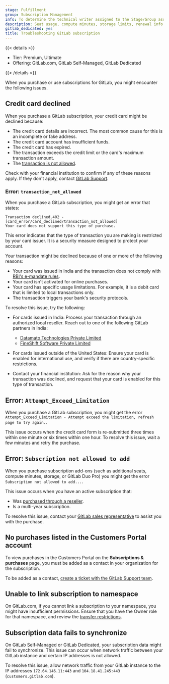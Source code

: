 ```yaml
---
stage: Fulfillment
group: Subscription Management
info: To determine the technical writer assigned to the Stage/Group associated with this page, see https://handbook.gitlab.com/handbook/product/ux/technical-writing/#assignments
description: Seat usage, compute minutes, storage limits, renewal info.
gitlab_dedicated: yes
title: Troubleshooting GitLab subscription
---
```


{{< details >}}

- Tier: Premium, Ultimate
- Offering: GitLab.com, GitLab Self-Managed, GitLab Dedicated

{{< /details >}}

When you purchase or use subscriptions for GitLab, you might encounter the following issues.

## Credit card declined

When you purchase a GitLab subscription, your credit card might be declined because:

- The credit card details are incorrect. The most common cause for this is an incomplete or fake address.
- The credit card account has insufficient funds.
- The credit card has expired.
- The transaction exceeds the credit limit or the card's maximum transaction amount.
- The [transaction is not allowed](#error-transaction_not_allowed).

Check with your financial institution to confirm if any of these reasons apply. If they don't
apply, contact [GitLab Support](https://support.gitlab.com/hc/en-us/requests/new?ticket_form_id=360000071293).

### Error: `transaction_not_allowed`

When you purchase a GitLab subscription, you might get an error that states:

```plaintext
Transaction declined.402 - [card_error/card_declined/transaction_not_allowed]
Your card does not support this type of purchase.
```

This error indicates that the type of transaction you are making is restricted by your card issuer.
It is a security measure designed to protect your account.

Your transaction might be declined because of one or more of the following reasons:

- Your card was issued in India and the transaction does not comply with [RBI's e-mandate rules](https://www.rbi.org.in/Scripts/NotificationUser.aspx?Id=12051&Mode=0).
- Your card isn't activated for online purchases.
- Your card has specific usage limitations.
  For example, it is a debit card that is limited to local transactions only.
- The transaction triggers your bank's security protocols.

To resolve this issue, try the following:

- For cards issued in India: Process your transaction through an authorized local reseller.
  Reach out to one of the following GitLab partners in India:

  - [Datamato Technologies Private Limited](https://about.gitlab.com/partners/channel-partners/#/1345598)
  - [FineShift Software Private Limited](https://about.gitlab.com/partners/channel-partners/#/1737250)

- For cards issued outside of the United States: Ensure your card is enabled for international use, and verify if there are country-specific restrictions.
- Contact your financial institution: Ask for the reason why your transaction was declined, and request that your card is enabled for this type of transaction.

## Error: `Attempt_Exceed_Limitation`

When you purchase a GitLab subscription, you might get the error
`Attempt_Exceed_Limitation - Attempt exceed the limitation, refresh page to try again.`.

This issue occurs when the credit card form is re-submitted three times within one minute or six times within one hour.
To resolve this issue, wait a few minutes and retry the purchase.

## Error: `Subscription not allowed to add`

When you purchase subscription add-ons (such as additional seats, compute minutes, storage, or GitLab Duo Pro)
you might get the error `Subscription not allowed to add...`.

This issue occurs when you have an active subscription that:

- Was [purchased through a reseller](../customers_portal.md#subscription-purchased-through-a-reseller).
- Is a multi-year subscription.

To resolve this issue, contact your [GitLab sales representative](https://customers.gitlab.com/contact_us) to assist you with the purchase.

## No purchases listed in the Customers Portal account

To view purchases in the Customers Portal on the **Subscriptions & purchases** page,
you must be added as a contact in your organization for the subscription.

To be added as a contact, [create a ticket with the GitLab Support team](https://support.gitlab.com/hc/en-us/requests/new?ticket_form_id=360000071293).

## Unable to link subscription to namespace

On GitLab.com, if you cannot link a subscription to your namespace, you might have insufficient permissions.
Ensure that you have the Owner role for that namespace, and review the [transfer restrictions](../manage_subscription.md#transfer-restrictions).

## Subscription data fails to synchronize

On GitLab Self-Managed or GitLab Dedicated, your subscription data might fail to synchronize.
This issue can occur when network traffic between your GitLab instance and certain
IP addresses is not allowed.

To resolve this issue, allow network traffic from your GitLab instance to the IP addresses
`172.64.146.11:443` and `104.18.41.245:443` (`customers.gitlab.com`).
